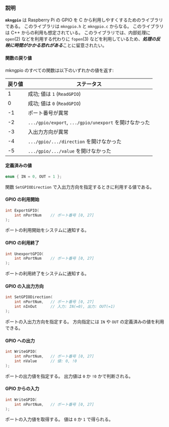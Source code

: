 ### 説明

**`mkngpio`** は Raspberry Pi の GPIO を C から利用しやすくするためのライブラリである。
このライブラリは `mkngpio.h` と `mkngpio.c` からなる。
このライブラリは C++ からの利用も想定されている。
このライブラリでは、内部処理に `open`(2) などを利用する代わりに `fopen`(3) などを利用しているため、***処理の反映に時間がかかる恐れがある***ことに留意されたい。

#### 関数の戻り値

mkngpio のすべての関数は以下のいずれかの値を返す:

戻り値|ステータス
---|---
1|成功; 値は `1` (`ReadGPIO`)
0|成功; 値は `0` (`ReadGPIO`)
-1|ポート番号が異常
-2|`.../gpio/export`, `.../gpio/unexport` を開けなかった
-3|入出力方向が異常
-4|`.../gpio/.../direction` を開けなかった
-5|`.../gpio/.../value` を開けなかった


#### 定義済みの値

```c
enum { IN = 0, OUT = 1 };
```

関数 `SetGPIODirection` で入出力方向を指定するときに利用する値である。

#### GPIO の利用開始

```c
int ExportGPIO(
    int nPortNum    // ポート番号 [0, 27]
);
```

ポートの利用開始をシステムに通知する。

#### GPIO の利用終了

```c
int UnexportGPIO(
    int nPortNum    // ポート番号 [0, 27]
);
```

ポートの利用終了をシステムに通知する。

#### GPIO の入出力方向

```c
int SetGPIODirection(
    int nPortNum,   // ポート番号 [0, 27]
    int nInOut      // 入力: IN(=0), 出力: OUT(=1)
);
```

ポートの入出力方向を指定する。
方向指定には `IN` や `OUT` の定義済みの値を利用できる。

#### GPIO への出力

```c
int WriteGPIO(
    int nPortNum,   // ポート番号 [0, 27]
    int nValue      // 値: 0, !0
);
```

ポートの出力値を指定する。
出力値は `0` か `!0` かで判断される。

#### GPIO からの入力

```c
int WriteGPIO(
    int nPortNum,   // ポート番号 [0, 27]
);
```

ポートの入力値を取得する。
値は `0` か `1` で得られる。
